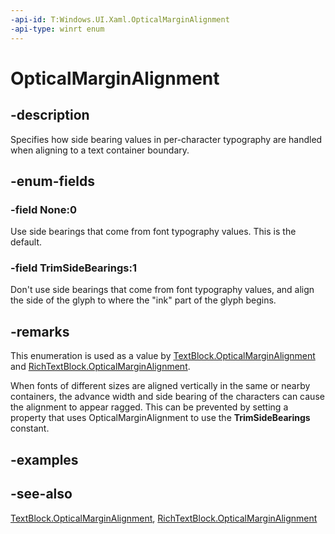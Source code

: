 ```yaml
---
-api-id: T:Windows.UI.Xaml.OpticalMarginAlignment
-api-type: winrt enum
---
```


<!-- Enumeration syntax
public enum Windows.UI.Xaml.OpticalMarginAlignment : int
-->

# OpticalMarginAlignment

## -description
Specifies how side bearing values in per-character typography are handled when aligning to a text container boundary.


## -enum-fields
### -field None:0
Use side bearings that come from font typography values. This is the default.

### -field TrimSideBearings:1
Don't use side bearings that come from font typography values, and align the side of the glyph to where the "ink" part of the glyph begins.


## -remarks
This enumeration is used as a value by [TextBlock.OpticalMarginAlignment](../windows.ui.xaml.controls/textblock_opticalmarginalignment.md) and [RichTextBlock.OpticalMarginAlignment](../windows.ui.xaml.controls/richtextblock_opticalmarginalignment.md).

When fonts of different sizes are aligned vertically in the same or nearby containers, the advance width and side bearing of the characters can cause the alignment to appear ragged. This can be prevented by setting a property that uses OpticalMarginAlignment to use the **TrimSideBearings** constant.

## -examples

## -see-also
[TextBlock.OpticalMarginAlignment](../windows.ui.xaml.controls/textblock_opticalmarginalignment.md), [RichTextBlock.OpticalMarginAlignment](../windows.ui.xaml.controls/richtextblock_opticalmarginalignment.md)
